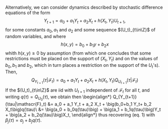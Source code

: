 Alternatively, we can consider dynamics described by stochastic difference equations of the form
$$
Y_{t+1} = a_0 + a_1 Y_{t} + a_2 X_{t} + h(X_t,Y_t)U_{t+1},
$$
for some constants $a_0, a_1$ and $a_2$ and some sequence $(U_t)_{t\in\Z}$ of random variables, and where
$$
h(x,y) = b_0 + b_1 y + b_2 x
$$
whith $h(x,y)\ge0$ by assumption (from which one concludes that some restrictions must be placed on the support of $(X_t,Y_t)$ and on the values of $b_0, b_1$ and $b_2$, which in turn places a restriction on the support of the $U_t$'s).
Then,
$$
Q_{Y_{t+1}}(\tau|\mathscr{F}_t)=a_0 +a_1 Y_t + a_2 X_t + h(X_t,Y_t)Q_{U_{t+1}}(\tau|\mathscr{F}_t)
$$
If the $(U_t)_{t\in\Z}$ are iid with $U_{t+1}$ independent of
$\mathscr{F}_{t}$
for all $t$, and writing $q(\tau) = Q_{U_{0}}(\tau)$, we obtain then
\begin{align*}
Q_{Y_{t+1}}(\tau|\mathscr{F}_t) &= a_0 + a_1 Y_t + a_2 X_t + \big(b_0+b_1 Y_t+ b_2 X_t\big)q(\tau)\\
&= \big(a_0 + b_0q(\tau)\big) + \big(a_1 + b_1q(\tau)\big)Y_t + \big(a_2 + b_2q(\tau)\big)X_t,
\end{align*}
thus recovering (eq. 1) with $\beta_j(\tau) = a_j + b_j q(\tau)$.
